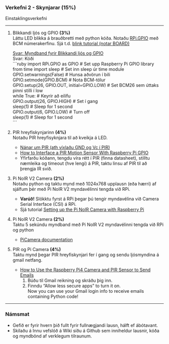 ### Verkefni 2 - Skynjarar (15%) 
Einstaklingsverkefni

---

1. Blikkandi ljós og GPIO **(3%)** <br>
Láttu LED blikka á brauðbretti með python kóða. Notaðu [RPi.GPIO](https://sourceforge.net/p/raspberry-gpio-python/wiki/Examples/) með BCM númerakerfinu. Sjá t.d. [blink tutorial (notar BOARD)](https://raspberrypihq.com/making-a-led-blink-using-the-raspberry-pi-and-python/)

    [Svar: Myndband fyrir Blikkandi ljós og GPIO](https://photos.google.com/share/AF1QipNI5BMS1oLpVPu26KQNOIBfwJEtt-CevgKzSNRNB3fKdRXGCcydyDOxMizIV_yBvg/photo/AF1QipPiyt2n1k6f10j2oNgs3Z9bzobc7_g-pDZ-FCjR?key=Wk9EM3o4aEUyMTlkTmIwVkdTV19DMnRIM0w1WlZn)<br>
    Svar: Kóði<br>
    ´´´ruby
    import RPi.GPIO as GPIO # Set upp Raspberry Pi GPIO library<br>
    from time import sleep # Set inn sleep úr time module<br>
    GPIO.setwarnings(False) # Hunsa aðvörun í bili<br>
    GPIO.setmode(GPIO.BCM) # Nota BCM-tölur<br>
    GPIO.setup(26, GPIO.OUT, initial=GPIO.LOW) # Set BCM26 sem úttaks pinni stilli í low<br>
    while True: # Keyrir að eilífu<br>
        GPIO.output(26, GPIO.HIGH) # Set í gang<br>
        sleep(1) # Sleep for 1 second<br>
        GPIO.output(6, GPIO.LOW) # Turn off<br>
        sleep(1) # Sleep for 1 second<br>
    ´´´

1. PIR hreyfiskynjarinn **(4%)** <br>
Notaðu PIR hreyfisyknjara til að kveikja á LED.
    - [Nánar um PIR (ath víxlaðu GND og Vc í PIR)](https://learn.adafruit.com/pir-passive-infrared-proximity-motion-sensor/overview)
    - [How to Interface a PIR Motion Sensor With Raspberry Pi GPIO](https://maker.pro/raspberry-pi/tutorial/how-to-interface-a-pir-motion-sensor-with-raspberry-pi-gpio)
    - Yfirfarðu kóðann, tengdu víra rétt í PIR (finna datasheet), stilltu næmleika og timeout (hve lengi) á PIR, taktu linsu af PIR til að þrengja IR svið. 
   
1. Pi NoIR V2 Camera **(2%)** <br>
Notaðu python og taktu mynd með 1024x768 upplausn (eða hærri) af sjálfum þér með Pi NoIR V2 myndavélinni tengda við RPi.   
   - **Varúð!** Slökktu fyrst á RPi þegar þú tengir myndavélina við Camera Serial Interface (CSI) á RPi. 
   - Sjá tutorial [Setting up the Pi NoIR Camera with Raspberry Pi](https://maker.pro/raspberry-pi/tutorial/how-to-interface-pi-noir-v2-camera-with-raspberry-pi)
  
1. Pi NoIR V2 Camera **(2%)** <br>
Taktu 5 sekúndu myndband með Pi NoIR V2 myndavélinni tengda við RPi og python   
   - [PiCamera documentation](https://picamera.readthedocs.io/en/release-1.13/)

1. PIR og Pi Camera **(4%)** <br>
Taktu mynd þegar PIR hreyfiskynjari fer í gang og sendu ljósmyndina á gmail netfang.
    - [How to Use the Raspberry Pi4 Camera and PIR Sensor to Send Emails](https://maker.pro/raspberry-pi/projects/how-to-use-the-raspberry-pi4-camera-and-pir-sensor-to-send-emails)
      1. Búðu til Gmail reikning og skráðu þig inn.
      1. Finndu “Allow less secure apps” to turn it on. <br> Now you can use your Gmail login info to receive emails containing Python code!
   <!-- 
   - Sjá líka [How to Use the Raspberry Pi Camera and PIR to Send Emails](https://maker.pro/raspberry-pi/tutorial/how-to-use-the-raspberry-pi-camera-to-send-emails)
   -->
---

### Námsmat
- Gefið er fyrir hvern þið fullt fyrir fullnægjandi lausn, hálft ef ábótavant.
- Skilaðu á Innu vefslóð á Wiki síðu á Github sem inniheldur lausnir, kóða og myndbönd af verklegum tilraunum.
